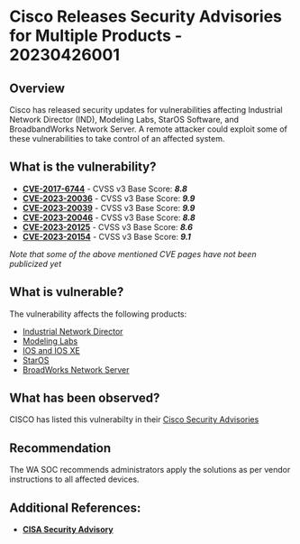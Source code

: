 # Cisco Releases Security Advisories for Multiple Products - 20230426001

## Overview
Cisco has released security updates for vulnerabilities affecting Industrial Network Director (IND), Modeling Labs, StarOS Software, and BroadbandWorks Network Server. A remote attacker could exploit some of these vulnerabilities to take control of an affected system.

## What is the vulnerability?
* [**CVE-2017-6744**](https://cve.mitre.org/cgi-bin/cvename.cgi?name=CVE-2017-6744) - CVSS v3 Base Score: ***8.8***
* [**CVE-2023-20036**](https://cve.mitre.org/cgi-bin/cvename.cgi?name=CVE-2023-20036) - CVSS v3 Base Score: ***9.9***
* [**CVE-2023-20039**](https://cve.mitre.org/cgi-bin/cvename.cgi?name=CVE-2023-20039) - CVSS v3 Base Score: ***9.9***
* [**CVE-2023-20046**](https://cve.mitre.org/cgi-bin/cvename.cgi?name=CVE-2023-20046) - CVSS v3 Base Score: ***8.8***
* [**CVE-2023-20125**](https://cve.mitre.org/cgi-bin/cvename.cgi?name=CVE-2023-20125) - CVSS v3 Base Score: ***8.6***
* [**CVE-2023-20154**](https://cve.mitre.org/cgi-bin/cvename.cgi?name=CVE-2023-20154) - CVSS v3 Base Score: ***9.1***

*Note that some of the above mentioned CVE pages have not been publicized yet*
## What is vulnerable? 
The vulnerability affects the following products:
- [Industrial Network Director](https://sec.cloudapps.cisco.com/security/center/content/CiscoSecurityAdvisory/cisco-sa-ind-CAeLFk6V "Cisco Industrial Network Director Vulnerabilities")
- [Modeling Labs](https://sec.cloudapps.cisco.com/security/center/content/CiscoSecurityAdvisory/cisco-sa-cml-auth-bypass-4fUCCeG5 "Cisco Modeling Labs External Authentication Bypass Vulnerability")
- [IOS and IOS XE](https://sec.cloudapps.cisco.com/security/center/content/CiscoSecurityAdvisory/cisco-sa-20170629-snmp "SNMP Remote Code Execution Vulnerabilities in Cisco IOS and IOS XE Software")
- [StarOS](https://sec.cloudapps.cisco.com/security/center/content/CiscoSecurityAdvisory/cisco-sa-staros-ssh-privesc-BmWeJC3h "Cisco StarOS Software Key-Based SSH Authentication Privilege Escalation Vulnerability")
- [ BroadWorks Network Server](https://sec.cloudapps.cisco.com/security/center/content/CiscoSecurityAdvisory/cisco-sa-bw-tcp-dos-KEdJCxLs "Cisco BroadWorks Network Server TCP Denial of Service Vulnerability")

## What has been observed?
CISCO has listed this vulnerabilty in their [Cisco Security Advisories](https://sec.cloudapps.cisco.com/security/center/publicationListing.x) 

## Recommendation
The WA SOC recommends administrators apply the solutions as per vendor instructions to all affected devices.

## Additional References:
* [**CISA Security Advisory**](https://www.cisa.gov/news-events/alerts/2023/04/21/cisco-releases-security-advisories-multiple-products)
